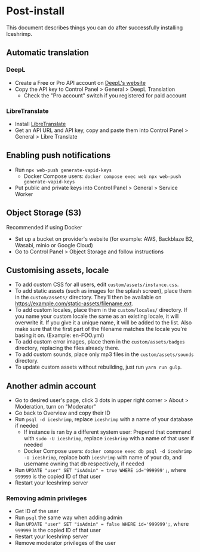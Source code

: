 # Post-install

This document describes things you can do after successfully installing Iceshrimp.

## Automatic translation

### DeepL

- Create a Free or Pro API account on [DeepL's website](https://www.deepl.com/pro#developer)
- Copy the API key to Control Panel > General > DeepL Translation
  - Check the "Pro account" switch if you registered for paid account

### LibreTranslate

- Install [LibreTranslate](https://libretranslate.com/)
- Get an API URL and API key, copy and paste them into Control Panel > General > Libre Translate

## Enabling push notifications

- Run `npx web-push generate-vapid-keys`
  - Docker Compose users: `docker compose exec web npx web-push generate-vapid-keys`
- Put public and private keys into Control Panel > General > Service Worker

## Object Storage (S3)

Recommended if using Docker
- Set up a bucket on provider's website (for example: AWS, Backblaze B2, Wasabi, minio or Google Cloud)
- Go to Control Panel > Object Storage and follow instructions

## Customising assets, locale

- To add custom CSS for all users, edit `custom/assets/instance.css`.
- To add static assets (such as images for the splash screen), place them in the `custom/assets/` directory.  They'll then be available on https://example.com/static-assets/filename.ext.
- To add custom locales, place them in the `custom/locales/` directory. If you name your custom locale the same as an existing locale, it will overwrite it. If you give it a unique name, it will be added to the list. Also make sure that the first part of the filename matches the locale you're basing it on. (Example: en-FOO.yml)
- To add custom error images, place them in the `custom/assets/badges` directory, replacing the files already there.
- To add custom sounds, place only mp3 files in the `custom/assets/sounds` directory.
- To update custom assets without rebuilding, just run `yarn run gulp`.

## Another admin account

- Go to desired user's page, click 3 dots in upper right corner > About > Moderation, turn on "Moderator"
- Go back to Overview and copy their ID
- Run `psql -d iceshrimp`, replace `iceshrimp` with a name of your database if needed
  - If instance is ran by a different system user: Prepend that command with `sudo -U iceshrimp`, replace `iceshrimp` with a name of that user if needed
  - Docker Compose users: `docker compose exec db psql -d iceshrimp -U iceshrimp`, replace both `iceshrimp` with name of your db, and username owning that db respectively, if needed
- Run `UPDATE "user" SET "isAdmin" = true WHERE id='999999';`, where `999999` is the copied ID of that user
- Restart your Iceshrimp server

### Removing admin privileges
- Get ID of the user
- Run `psql` the same way when adding admin
- Run `UPDATE "user" SET "isAdmin" = false WHERE id='999999';`, where `999999` is the copied ID of that user
- Restart your Iceshrimp server
- Remove moderator privileges of the user
